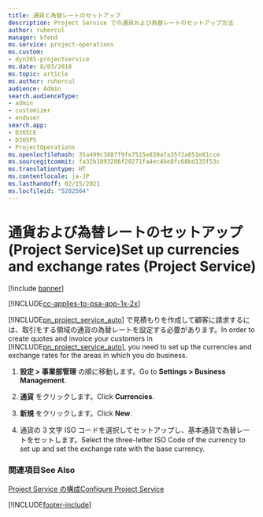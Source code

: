 ```yaml
---
title: 通貨と為替レートのセットアップ
description: Project Service での通貨および為替レートのセットアップ方法
author: ruhercul
manager: kfend
ms.service: project-operations
ms.custom:
- dyn365-projectservice
ms.date: 8/03/2018
ms.topic: article
ms.author: ruhercul
audience: Admin
search.audienceType:
- admin
- customizer
- enduser
search.app:
- D365CE
- D365PS
- ProjectOperations
ms.openlocfilehash: 35a499c3887f9fe7515e839afa35f2a851e81cce
ms.sourcegitcommit: fa32b1893286f20271fa4ec4be8fc68bd135f53c
ms.translationtype: HT
ms.contentlocale: ja-JP
ms.lasthandoff: 02/15/2021
ms.locfileid: "5282564"
---
```

# <a name="set-up-currencies-and-exchange-rates-project-service"></a><span data-ttu-id="372c3-103">通貨および為替レートのセットアップ (Project Service)</span><span class="sxs-lookup"><span data-stu-id="372c3-103">Set up currencies and exchange rates (Project Service)</span></span>

[!include [banner](../includes/psa-now-project-operations.md)]

[!INCLUDE[cc-applies-to-psa-app-1x-2x](../includes/cc-applies-to-psa-app-1x-2x.md)]

<span data-ttu-id="372c3-104">[!INCLUDE[pn_project_service_auto](../includes/pn-project-service-auto.md)] で見積もりを作成して顧客に請求するには、取引をする領域の通貨の為替レートを設定する必要があります。</span><span class="sxs-lookup"><span data-stu-id="372c3-104">In order to create quotes and invoice your customers in [!INCLUDE[pn_project_service_auto](../includes/pn-project-service-auto.md)], you need to set up the currencies and exchange rates for the areas in which you do business.</span></span>  
  
1.  <span data-ttu-id="372c3-105">**設定 > 事業部管理** の順に移動します。</span><span class="sxs-lookup"><span data-stu-id="372c3-105">Go to **Settings > Business Management**.</span></span>  
  
2.  <span data-ttu-id="372c3-106">**通貨** をクリックします。</span><span class="sxs-lookup"><span data-stu-id="372c3-106">Click **Currencies**.</span></span>  
  
3.  <span data-ttu-id="372c3-107">**新規** をクリックします。</span><span class="sxs-lookup"><span data-stu-id="372c3-107">Click **New**.</span></span>  
  
4.  <span data-ttu-id="372c3-108">通貨の 3 文字 ISO コードを選択してセットアップし、基本通貨で為替レートをセットします。</span><span class="sxs-lookup"><span data-stu-id="372c3-108">Select the three-letter ISO Code of the currency to set up and set the exchange rate with the base currency.</span></span>  
  
### <a name="see-also"></a><span data-ttu-id="372c3-109">関連項目</span><span class="sxs-lookup"><span data-stu-id="372c3-109">See Also</span></span>  
 [<span data-ttu-id="372c3-110">Project Service の構成</span><span class="sxs-lookup"><span data-stu-id="372c3-110">Configure Project Service</span></span>](../psa/configure.md)


[!INCLUDE[footer-include](../includes/footer-banner.md)]